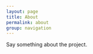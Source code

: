 ```yaml
---
layout: page
title: About
permalink: about
group: navigation
---
```


Say something about the project.
